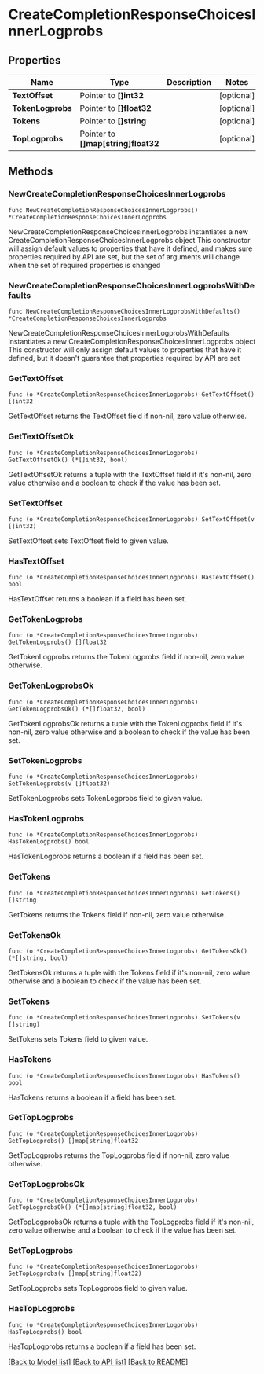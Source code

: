 # CreateCompletionResponseChoicesInnerLogprobs

## Properties

Name | Type | Description | Notes
------------ | ------------- | ------------- | -------------
**TextOffset** | Pointer to **[]int32** |  | [optional] 
**TokenLogprobs** | Pointer to **[]float32** |  | [optional] 
**Tokens** | Pointer to **[]string** |  | [optional] 
**TopLogprobs** | Pointer to **[]map[string]float32** |  | [optional] 

## Methods

### NewCreateCompletionResponseChoicesInnerLogprobs

`func NewCreateCompletionResponseChoicesInnerLogprobs() *CreateCompletionResponseChoicesInnerLogprobs`

NewCreateCompletionResponseChoicesInnerLogprobs instantiates a new CreateCompletionResponseChoicesInnerLogprobs object
This constructor will assign default values to properties that have it defined,
and makes sure properties required by API are set, but the set of arguments
will change when the set of required properties is changed

### NewCreateCompletionResponseChoicesInnerLogprobsWithDefaults

`func NewCreateCompletionResponseChoicesInnerLogprobsWithDefaults() *CreateCompletionResponseChoicesInnerLogprobs`

NewCreateCompletionResponseChoicesInnerLogprobsWithDefaults instantiates a new CreateCompletionResponseChoicesInnerLogprobs object
This constructor will only assign default values to properties that have it defined,
but it doesn't guarantee that properties required by API are set

### GetTextOffset

`func (o *CreateCompletionResponseChoicesInnerLogprobs) GetTextOffset() []int32`

GetTextOffset returns the TextOffset field if non-nil, zero value otherwise.

### GetTextOffsetOk

`func (o *CreateCompletionResponseChoicesInnerLogprobs) GetTextOffsetOk() (*[]int32, bool)`

GetTextOffsetOk returns a tuple with the TextOffset field if it's non-nil, zero value otherwise
and a boolean to check if the value has been set.

### SetTextOffset

`func (o *CreateCompletionResponseChoicesInnerLogprobs) SetTextOffset(v []int32)`

SetTextOffset sets TextOffset field to given value.

### HasTextOffset

`func (o *CreateCompletionResponseChoicesInnerLogprobs) HasTextOffset() bool`

HasTextOffset returns a boolean if a field has been set.

### GetTokenLogprobs

`func (o *CreateCompletionResponseChoicesInnerLogprobs) GetTokenLogprobs() []float32`

GetTokenLogprobs returns the TokenLogprobs field if non-nil, zero value otherwise.

### GetTokenLogprobsOk

`func (o *CreateCompletionResponseChoicesInnerLogprobs) GetTokenLogprobsOk() (*[]float32, bool)`

GetTokenLogprobsOk returns a tuple with the TokenLogprobs field if it's non-nil, zero value otherwise
and a boolean to check if the value has been set.

### SetTokenLogprobs

`func (o *CreateCompletionResponseChoicesInnerLogprobs) SetTokenLogprobs(v []float32)`

SetTokenLogprobs sets TokenLogprobs field to given value.

### HasTokenLogprobs

`func (o *CreateCompletionResponseChoicesInnerLogprobs) HasTokenLogprobs() bool`

HasTokenLogprobs returns a boolean if a field has been set.

### GetTokens

`func (o *CreateCompletionResponseChoicesInnerLogprobs) GetTokens() []string`

GetTokens returns the Tokens field if non-nil, zero value otherwise.

### GetTokensOk

`func (o *CreateCompletionResponseChoicesInnerLogprobs) GetTokensOk() (*[]string, bool)`

GetTokensOk returns a tuple with the Tokens field if it's non-nil, zero value otherwise
and a boolean to check if the value has been set.

### SetTokens

`func (o *CreateCompletionResponseChoicesInnerLogprobs) SetTokens(v []string)`

SetTokens sets Tokens field to given value.

### HasTokens

`func (o *CreateCompletionResponseChoicesInnerLogprobs) HasTokens() bool`

HasTokens returns a boolean if a field has been set.

### GetTopLogprobs

`func (o *CreateCompletionResponseChoicesInnerLogprobs) GetTopLogprobs() []map[string]float32`

GetTopLogprobs returns the TopLogprobs field if non-nil, zero value otherwise.

### GetTopLogprobsOk

`func (o *CreateCompletionResponseChoicesInnerLogprobs) GetTopLogprobsOk() (*[]map[string]float32, bool)`

GetTopLogprobsOk returns a tuple with the TopLogprobs field if it's non-nil, zero value otherwise
and a boolean to check if the value has been set.

### SetTopLogprobs

`func (o *CreateCompletionResponseChoicesInnerLogprobs) SetTopLogprobs(v []map[string]float32)`

SetTopLogprobs sets TopLogprobs field to given value.

### HasTopLogprobs

`func (o *CreateCompletionResponseChoicesInnerLogprobs) HasTopLogprobs() bool`

HasTopLogprobs returns a boolean if a field has been set.


[[Back to Model list]](../README.md#documentation-for-models) [[Back to API list]](../README.md#documentation-for-api-endpoints) [[Back to README]](../README.md)



